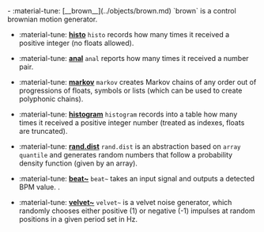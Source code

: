 <div class="grid cards" markdown>
- :material-tune: [__brown__](../objects/brown.md) `brown` is a control brownian motion generator.

- :material-tune: [__histo__](../objects/histo.md) `histo` records how many times it received a positive integer (no floats allowed).

- :material-tune: [__anal__](../objects/anal.md) `anal` reports how many times it received a number pair.

- :material-tune: [__markov__](../objects/markov.md) `markov` creates Markov chains of any order out of progressions of floats, symbols or lists (which can be used to create polyphonic chains).

- :material-tune: [__histogram__](../objects/histogram.md) `histogram` records into a table how many times it received a positive integer number (treated as indexes, floats are truncated).

- :material-tune: [__rand.dist__](../objects/rand.dist.md) `rand.dist` is an abstraction based on `array quantile` and generates random numbers that follow a probability density function (given by an array).

- :material-tune: [__beat~__](../objects/beat~.md) `beat~` takes an input signal and outputs a detected BPM value.
.

- :material-tune: [__velvet~__](../objects/velvet~.md) `velvet~` is a velvet noise generator, which randomly chooses either positive (1) or negative (-1) impulses at random positions in a given period set in Hz.

</div>